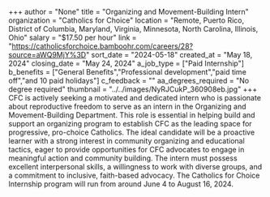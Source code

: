 +++
author = "None"
title = "Organizing and Movement-Building Intern"
organization = "Catholics for Choice"
location = "Remote, Puerto Rico, District of Columbia, Maryland, Virginia, Minnesota, North Carolina, Illinois, Ohio"
salary = "$17.50 per hour"
link = "https://catholicsforchoice.bamboohr.com/careers/28?source=aWQ9MjY%3D"
sort_date = "2024-05-18"
created_at = "May 18, 2024"
closing_date = "May 24, 2024"
a_job_type = ["Paid Internship"]
b_benefits = ["General Benefits","Professional development","paid time off","and 10 paid holidays"]
c_feedback = ""
aa_degrees_required = "No degree required"
thumbnail = "../../images/NyRJCukP_360908eb.jpg"
+++
CFC is actively seeking a motivated and dedicated intern who is passionate about reproductive freedom to serve as an intern in the Organizing and Movement-Building Department. This role is essential in helping build and support an organizing program to establish CFC as the leading space for progressive, pro-choice Catholics. The ideal candidate will be a proactive learner with a strong interest in community organizing and educational tactics, eager to provide opportunities for CFC advocates to engage in meaningful action and community building. The intern must possess excellent interpersonal skills, a willingness to work with diverse groups, and a commitment to inclusive, faith-based advocacy. The Catholics for Choice Internship program will run from around June 4 to August 16, 2024.